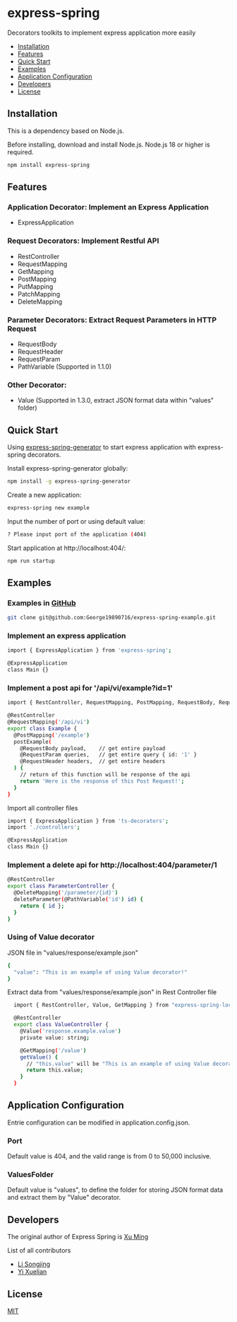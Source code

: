 # express-spring
  Decorators toolkits to implement express application more easily

  * [Installation](#Installation)
  * [Features](#Features)
  * [Quick Start](#Quick-Start)
  * [Examples](#Examples)
  * [Application Configuration](#Application-Configuration)
  * [Developers](#Developers)
  * [License](#license)

## Installation 

  This is a dependency based on Node.js.

  Before installing, download and install Node.js. Node.js 18 or higher is required.

  ```bash
  npm install express-spring
  ```

## Features

  ### Application Decorator: Implement an Express Application
  * ExpressApplication

  ### Request Decorators: Implement Restful API
  * RestController
  * RequestMapping
  * GetMapping
  * PostMapping
  * PutMapping
  * PatchMapping
  * DeleteMapping

  ### Parameter Decorators: Extract Request Parameters in HTTP Request
  * RequestBody
  * RequestHeader
  * RequestParam
  * PathVariable (Supported in 1.1.0)

  ### Other Decorator: 
  * Value (Supported in 1.3.0, extract JSON format data within "values" folder)
  

## Quick Start
  Using [express-spring-generator](https://www.npmjs.com/package/express-spring-generator) to start express application with express-spring decorators.

  Install express-spring-generator globally:
  ```bash
  npm install -g express-spring-generator
  ```

  Create a new application:
  ```bash
  express-spring new example
  ```

  Input the number of port or using default value:
  ```bash
  ? Please input port of the application (404)
  ```

  Start application at http://localhost:404/:
  ```bash
  npm run startup
  ```

## Examples

  ### Examples in [GitHub](https://github.com/George19890716/express-spring-example)
  ```bash
  git clone git@github.com:George19890716/express-spring-example.git
  ```

  ### Implement an express application

  ```bash
  import { ExpressApplication } from 'express-spring';

  @ExpressApplication
  class Main {}
  ```

  ### Implement a post api for '/api/vi/example?id=1'

  ```bash
  import { RestController, RequestMapping, PostMapping, RequestBody, RequestParam, RequestHeader } from 'express-spring';

  @RestController
  @RequestMapping('/api/vi')
  export class Example {
    @PostMapping('/example')
    postExample(
      @RequestBody payload,    // get entire payload
      @RequestParam queries,   // get entire query { id: '1' }
      @RequestHeader headers,  // get entire headers
    ) {
      // return of this function will be response of the api
      return 'Here is the response of this Post Request!';
    }
  }
  ```

  Import all controller files
  ```bash
  import { ExpressApplication } from 'ts-decorators';
  import './controllers';

  @ExpressApplication
  class Main {} 
  ```

  ### Implement a delete api for http://localhost:404/parameter/1
  ```bash
  @RestController
  export class ParameterController {
    @DeleteMapping('/parameter/{id}')
    deleteParameter(@PathVariable('id') id) {
      return { id };
    }
  }
  ```

  ### Using of Value decorator
  JSON file in "values/response/example.json"
  ```bash
  {
    "value": "This is an example of using Value decorator!"
  }
  ```

  Extract data from "values/response/example.json" in Rest Controller file
  ```bash
    import { RestController, Value, GetMapping } from "express-spring-local";

    @RestController
    export class ValueController {
      @Value('response.example.value')
      private value: string; 

      @GetMapping('/value')
      getValue() {
        // "this.value" will be "This is an example of using Value decorator!"
        return this.value;
      }
    }
  ```

## Application Configuration
  Entrie configuration can be modified in application.config.json.

  ### Port
  Default value is 404, and the valid range is from 0 to 50,000 inclusive.

  ### ValuesFolder
  Default value is "values", to define the folder for storing JSON format data and extract them by "Value" decorator.

## Developers
  The original author of Express Spring is [Xu Ming](https://github.com/George19890716)

  List of all contributors
  * [Li Songjing](https://github.com/lisongjing)
  * [Yi Xuelian](https://github.com/June-elisa)

## License

  [MIT](LICENSE)